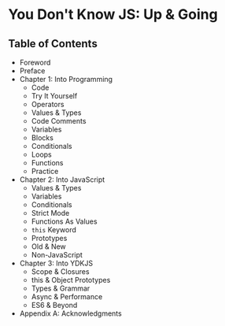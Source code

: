 # You Don't Know JS: Up & Going

## Table of Contents

- Foreword
- Preface
- Chapter 1: Into Programming
  - Code
  - Try It Yourself
  - Operators
  - Values & Types
  - Code Comments
  - Variables
  - Blocks
  - Conditionals
  - Loops
  - Functions
  - Practice
- Chapter 2: Into JavaScript
  - Values & Types
  - Variables
  - Conditionals
  - Strict Mode
  - Functions As Values
  - `this` Keyword
  - Prototypes
  - Old & New
  - Non-JavaScript
- Chapter 3: Into YDKJS
  - Scope & Closures
  - this & Object Prototypes
  - Types & Grammar
  - Async & Performance
  - ES6 & Beyond
- Appendix A: Acknowledgments
